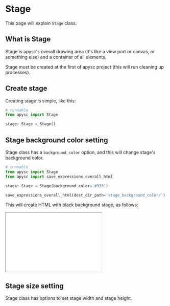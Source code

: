 # Stage

This page will explain `Stage` class.

## What is Stage

Stage is apysc's overall drawing area (it's like a view port or canvas, or something else) and a container of all elements.

Stage must be created at the first of apysc project (this will run cleaning up processes).

## Create stage

Creating stage is simple, like this:

```py
# runnable
from apysc import Stage

stage: Stage = Stage()
```

## Stage background color setting

Stage class has a `background_color` option, and this will change stage's background color.

```py
# runnable
from apysc import Stage
from apysc import save_expressions_overall_html

stage: Stage = Stage(background_color='#333')

save_expressions_overall_html(dest_dir_path='stage_background_color/')
```

This will create HTML with black background stage, as follows:

<iframe src="static/stage_background_color/index.html"
width="300" height="185"></iframe>

## Stage size setting

Stage class has options to set stage width and stage height.
